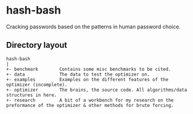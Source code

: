 # hash-bash

Cracking passwords based on the patterns in human password choice.

## Directory layout

```
hash-bash
|
+- benchmark        Contains some misc benchmarks to be cited.
+- data             The data to test the optimizer on.
+- examples         Examples on the different features of the optimizer (incomplete).
+- optimizer        The brains, the source code. All algorithms/data structures in here.
+- research         A bit of a workbench for my research on the preformance of the optimizer & other methods for brute forcing.
```
